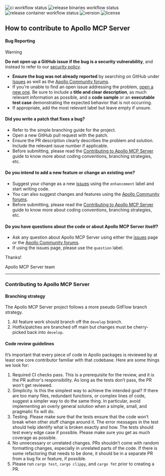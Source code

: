 ![ci workflow status](https://img.shields.io/github/actions/workflow/status/apollographql/apollo-mcp-server/ci.yml)
![release binaries workflow status](https://img.shields.io/github/actions/workflow/status/apollographql/apollo-mcp-server/release-bins.yml?label=release%20binaries)
![release container workflow status](https://img.shields.io/github/actions/workflow/status/apollographql/apollo-mcp-server/release-container.yml?label=release%20container)
![version](https://img.shields.io/github/v/release/apollographql/apollo-mcp-server)
![license](https://img.shields.io/github/license/apollographql/apollo-mcp-server)

## How to contribute to Apollo MCP Server

#### Bug Reporting

> [!WARNING]  
> **Do not open up a GitHub issue if the bug is a security vulnerability**, and instead to refer to our [security policy](https://github.com/apollographql/.github/blob/main/SECURITY.md).
* **Ensure the bug was not already reported** by searching on GitHub under [Issues](https://github.com/apollographql/apollo-mcp-server/issues) as well as the [Apollo Community forums](https://community.apollographql.com/latest).
* If you're unable to find an open issue addressing the problem, [open a new one](https://github.com/apollographql/apollo-mcp-server/issues/new). Be sure to include a **title and clear description**, as much relevant information as possible, and a **code sample** or an **executable test case** demonstrating the expected behavior that is not occurring.
* If appropriate, add the most relevant label but leave empty if unsure.

#### **Did you write a patch that fixes a bug?**

* Refer to the simple branching guide for the project.
* Open a new GitHub pull request with the patch.
* Ensure the PR description clearly describes the problem and solution. Include the relevant issue number if applicable.
* Before submitting, please read the [Contributing to Apollo MCP Server](#contributing-to-apollo-mcp-server) guide to know more about coding conventions, branching strategies, etc.

#### **Do you intend to add a new feature or change an existing one?**

* Suggest your change as a new [issues](https://github.com/apollographql/apollo-mcp-server/issues) using the `enhancement` label and start writing code.
* You can also suggest changes and features using the [Apollo Community forums](https://community.apollographql.com/latest).
* Before submitting, please read the [Contributing to Apollo MCP Server](#contributing-to-apollo-mcp-server) guide to know more about coding conventions, branching strategies, etc.

#### **Do you have questions about the code or about Apollo MCP Server itself?**

* Ask any question about Apollo MCP Server using either the [issues](https://github.com/apollographql/apollo-mcp-server/issues) page or the [Apollo Community forums](https://community.apollographql.com/latest). 
* If using the issues page, please use the `question` label.

Thanks!

Apollo MCP Server team

---

### Contributing to Apollo MCP Server

#### Branching strategy
The Apollo MCP Server project follows a more pseudo GitFlow branch strategy.

1. All feature work should branch off the `develop` branch.
2. Hotfix/patches are branched off main but changes must be cherry-picked back into `develop`.

#### Code review guidelines
It’s important that every piece of code in Apollo packages is reviewed by at least one core contributor familiar with that codebase. Here are some things we look for:

1. Required CI checks pass. This is a prerequisite for the review, and it is the PR author's responsibility. As long as the tests don’t pass, the PR won't get reviewed.
2. Simplicity. Is this the simplest way to achieve the intended goal? If there are too many files, redundant functions, or complex lines of code, suggest a simpler way to do the same thing. In particular, avoid implementing an overly general solution when a simple, small, and pragmatic fix will do.
3. Testing. Please make sure that the tests ensure that the code won’t break when other stuff change around it. The error messages in the test should help identify what is broken exactly and how. The tests should test every edge case if possible. Please make sure you get as much coverage as possible.
4. No unnecessary or unrelated changes. PRs shouldn’t come with random formatting changes, especially in unrelated parts of the code. If there is some refactoring that needs to be done, it should be in a separate PR from a bug fix or feature, if possible.
5. Please run `cargo test`, `cargo clippy`, and `cargo fmt` prior to creating a PR.